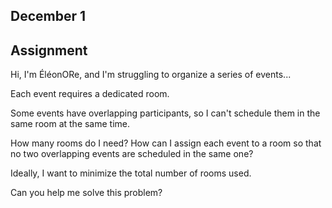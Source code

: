 ## December 1

## Assignment

Hi, I'm ÉléonORe, and I'm struggling to organize a series of events...

Each event requires a dedicated room.

Some events have overlapping participants, so I can't schedule them in the same room at the same time.

How many rooms do I need? How can I assign each event to a room so that no two overlapping events are scheduled in the same one?

Ideally, I want to minimize the total number of rooms used.

Can you help me solve this problem?